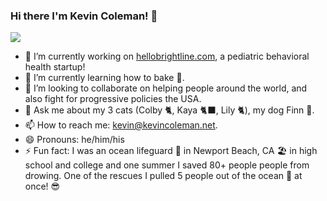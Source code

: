 ### Hi there I'm Kevin Coleman! 👋

![](https://vbr.wocr.tk/badge?page_id=kevinjcoleman&color=55acb7&style=for-the-badge&logo=Github)

- 🔭 I’m currently working on [hellobrightline.com](hellobrightline.com), a pediatric behavioral health startup!
- 🌱 I’m currently learning how to bake 🥖.
- 👯 I’m looking to collaborate on helping people around the world, and also fight for progressive policies the USA.
- 💬 Ask me about my 3 cats (Colby 🐈, Kaya 🐈‍⬛, Lily 🐈), my dog Finn 🐶.
- 📫 How to reach me: [kevin@kevincoleman.net](mailto:kevin@kevincoleman.net).
- 😄 Pronouns: he/him/his
- ⚡ Fun fact: I was an ocean lifeguard 🛟 in Newport Beach, CA 🏖 in high school and college and one summer I saved 80+ people people from drowing. One of the rescues I pulled 5 people out of the ocean 🌊 at once! 😎
